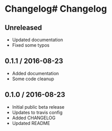 # Changelog# Changelog

## Unreleased

* Updated documentation
* Fixed some typos

## 0.1.1 / 2016-08-23

* Added documentation
* Some code cleanup

## 0.1.0 / 2016-08-23

* Initial public beta release
* Updates to travis config
* Added CHANGELOG
* Updated README

